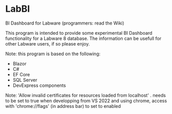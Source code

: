 # LabBI
BI Dashboard for Labware
(programmers: read the Wiki)

This program is intended to provide some experimental BI Dashboard functionality for a Labware 8 database. The information can be usefull for other Labware users, if so please enjoy.

Note: this program is based on the following:
- Blazor
- C#
- EF Core
- SQL Server
- DevExpress components


Note: 'Allow invalid certificates for resources loaded from localhost' .
needs to be set to true when developping from VS 2022 and using chrome, access with 'chrome://flags' (in address bar) to set to enabled

